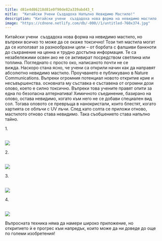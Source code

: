 ```yaml
---
title: d81e4d86218d81e0f90de82a339abd43_t
mitle:  "Китайски Учени Създадоха Напълно Невидимо Мастило!"
description: "Китайски учени  създадоха нова форма на невидимо мастило, но въпреки всичко то може да се окаже токсично! Този тип мастила могат да се използват за разнообразни це�"
image: "https://cdnone.netlify.com/db/-000//1/untitled-760x374.jpg"
---
```


 <p>Китайски учени  създадоха нова форма на невидимо мастило, но въпреки всичко то може да се окаже токсично! Този тип мастила могат да се използват за разнообразни цели – от борбата с фалшиви банкноти до съхранение на ценна и трудно достъпна информация. Те са незабележими освен ако не се активират посредством светлина или топлина. Погледнато с просто око, написаното почти не се вижда. Наскоро стана ясно, че учени са открили начин как да направят абсолютно невидимо мастило. Проучването е публикувано в Nature Communications. Въпреки огромния потенциал новото откритие крие и несъвършенства. основната му съставка е съставена от огромни дози олово, което е силно токсично. Въпреки това учените правят опити за една по безопасна алтернатива! Химичното съединение, базирано на олово, остава невидимо, когато към него не се добави специален вид сол. Тогава оловото се превръща в нанокристали, които блестят, когато хартията се облъчи с UV лъчи. След като солта се приложи отново, мастилото отново става невидимо. Така съобшението става напълно тайно.</p>      <p>1.</p> <p> <br/><img src="https://cdnone.netlify.com/db/-000//1/untitled-760x374.jpg"/><br/></p> <p>2.</p>      <p> <br/><img src="https://cdnone.netlify.com/db/2017/11/Screen-Shot-2017-11-17-at-2.00.10-PM-760x566.png"/></p> <p>3.</p> <p> <br/><img src="https://cdnone.netlify.com/db/2017/11/Screen-Shot-2017-11-17-at-1.59.53-PM.png"/></p> <p>4.</p>      <p> <br/><img src="https://cdnone.netlify.com/db/2017/11/Screen-Shot-2017-11-17-at-2.01.23-PM-760x427.png"/></p> <p>Въпросната техника няма да намери широко приложение, но откритието ѝ е прогрес към напредък, които може да ни доведе до още по големи изобретения!</p>       
